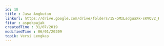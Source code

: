 ```yaml
---
id: 18
title : Jasa Angkutan
linkurl: https://drive.google.com/drive/folders/15-oMzLsdguaXk-sKVQv2_HdgbgczNSbb?usp=sharing
fitur : aspekpajak
createdTime : 31/07/2019
modifiedTime : 06/01/20209
topik: Versi Lengkap
---
```

